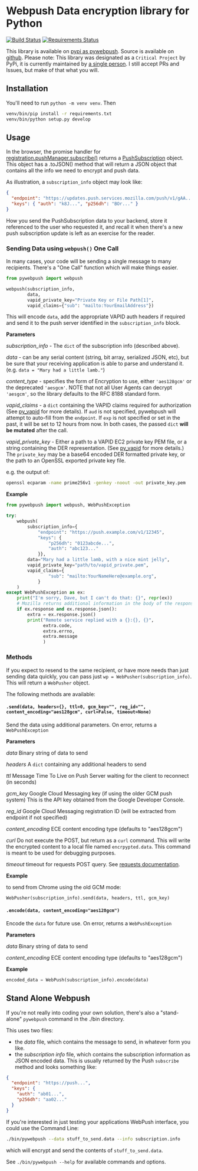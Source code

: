 # Webpush Data encryption library for Python

[![Build Status](https://travis-ci.org/web-push-libs/pywebpush.svg?branch=main)](https://travis-ci.org/web-push-libs/pywebpush)
[![Requirements Status](https://requires.io/github/web-push-libs/pywebpush/requirements.svg?branch=main)](https://requires.io/github/web-push-libs/pywebpush/requirements/?branch=main)

This library is available on [pypi as pywebpush](https://pypi.python.org/pypi/pywebpush).
Source is available on [github](https://github.com/mozilla-services/pywebpush).
Please note: This library was designated as a `Critical Project` by PyPi, it is currently
maintained by [a single person](https://xkcd.com/2347/). I still accept PRs and Issues, but
make of that what you will.

## Installation

You'll need to run `python -m venv venv`.
Then

```bash
venv/bin/pip install -r requirements.txt
venv/bin/python setup.py develop
```

## Usage

In the browser, the promise handler for
[registration.pushManager.subscribe()](https://developer.mozilla.org/en-US/docs/Web/API/PushManager/subscribe)
returns a
[PushSubscription](https://developer.mozilla.org/en-US/docs/Web/API/PushSubscription)
object. This object has a .toJSON() method that will return a JSON object that contains all the info we need to encrypt
and push data.

As illustration, a `subscription_info` object may look like:

```json
{
  "endpoint": "https://updates.push.services.mozilla.com/push/v1/gAA...",
  "keys": { "auth": "k8J...", "p256dh": "BOr..." }
}
```

How you send the PushSubscription data to your backend, store it
referenced to the user who requested it, and recall it when there's
a new push subscription update is left as an exercise for the
reader.

### Sending Data using `webpush()` One Call

In many cases, your code will be sending a single message to many
recipients. There's a "One Call" function which will make things
easier.

```python
from pywebpush import webpush

webpush(subscription_info,
        data,
        vapid_private_key="Private Key or File Path[1]",
        vapid_claims={"sub": "mailto:YourEmailAddress"})
```

This will encode `data`, add the appropriate VAPID auth headers if required and send it to the push server identified
in the `subscription_info` block.

**Parameters**

_subscription_info_ - The `dict` of the subscription info (described above).

_data_ - can be any serial content (string, bit array, serialized JSON, etc), but be sure that your receiving
application is able to parse and understand it. (e.g. `data = "Mary had a little lamb."`)

_content_type_ - specifies the form of Encryption to use, either `'aes128gcm'` or the deprecated `'aesgcm'`. NOTE that
not all User Agents can decrypt `'aesgcm'`, so the library defaults to the RFC 8188 standard form.

_vapid_claims_ - a `dict` containing the VAPID claims required for authorization (See
[py_vapid](https://github.com/web-push-libs/vapid/tree/master/python) for more details). If `aud` is not specified,
pywebpush will attempt to auto-fill from the `endpoint`. If `exp` is not specified or set in the past, it will be set
to 12 hours from now. In both cases, the passed `dict` **will be mutated** after the call.

_vapid_private_key_ - Either a path to a VAPID EC2 private key PEM file, or a string containing the DER representation.
(See [py_vapid](https://github.com/web-push-libs/vapid/tree/master/python) for more details.) The `private_key` may be
a base64 encoded DER formatted private key, or the path to an OpenSSL exported private key file.

e.g. the output of:

```bash
openssl ecparam -name prime256v1 -genkey -noout -out private_key.pem
```

**Example**

```python
from pywebpush import webpush, WebPushException

try:
    webpush(
        subscription_info={
            "endpoint": "https://push.example.com/v1/12345",
            "keys": {
                "p256dh": "0123abcde...",
                "auth": "abc123..."
            }},
        data="Mary had a little lamb, with a nice mint jelly",
        vapid_private_key="path/to/vapid_private.pem",
        vapid_claims={
                "sub": "mailto:YourNameHere@example.org",
            }
    )
except WebPushException as ex:
    print("I'm sorry, Dave, but I can't do that: {}", repr(ex))
    # Mozilla returns additional information in the body of the response.
    if ex.response and ex.response.json():
        extra = ex.response.json()
        print("Remote service replied with a {}:{}, {}",
              extra.code,
              extra.errno,
              extra.message
              )
```

### Methods

If you expect to resend to the same recipient, or have more needs than just sending data quickly, you
can pass just `wp = WebPusher(subscription_info)`. This will return a `WebPusher` object.

The following methods are available:

#### `.send(data, headers={}, ttl=0, gcm_key="", reg_id="", content_encoding="aes128gcm", curl=False, timeout=None)`

Send the data using additional parameters. On error, returns a `WebPushException`

**Parameters**

_data_ Binary string of data to send

_headers_ A `dict` containing any additional headers to send

_ttl_ Message Time To Live on Push Server waiting for the client to reconnect (in seconds)

_gcm_key_ Google Cloud Messaging key (if using the older GCM push system) This is the API key obtained from the Google
Developer Console.

_reg_id_ Google Cloud Messaging registration ID (will be extracted from endpoint if not specified)

_content_encoding_ ECE content encoding type (defaults to "aes128gcm")

_curl_ Do not execute the POST, but return as a `curl` command. This will write the encrypted content to a local file
named `encrpypted.data`. This command is meant to be used for debugging purposes.

_timeout_ timeout for requests POST query.
See [requests documentation](http://docs.python-requests.org/en/master/user/quickstart/#timeouts).

**Example**

to send from Chrome using the old GCM mode:

```python
WebPusher(subscription_info).send(data, headers, ttl, gcm_key)
```

#### `.encode(data, content_encoding="aes128gcm")`

Encode the `data` for future use. On error, returns a `WebPushException`

**Parameters**

_data_ Binary string of data to send

_content_encoding_ ECE content encoding type (defaults to "aes128gcm")

**Example**

```python
encoded_data = WebPush(subscription_info).encode(data)
```

## Stand Alone Webpush

If you're not really into coding your own solution, there's also a "stand-alone" `pywebpush` command in the
./bin directory.

This uses two files:

- the _data_ file, which contains the message to send, in whatever form you like.
- the _subscription info_ file, which contains the subscription information as JSON encoded data. This is usually returned by the Push `subscribe` method and looks something like:

```json
{
  "endpoint": "https://push...",
  "keys": {
    "auth": "ab01...",
    "p256dh": "aa02..."
  }
}
```

If you're interested in just testing your applications WebPush interface, you could use the Command Line:

```bash
./bin/pywebpush --data stuff_to_send.data --info subscription.info
```

which will encrypt and send the contents of `stuff_to_send.data`.

See `./bin/pywebpush --help` for available commands and options.
